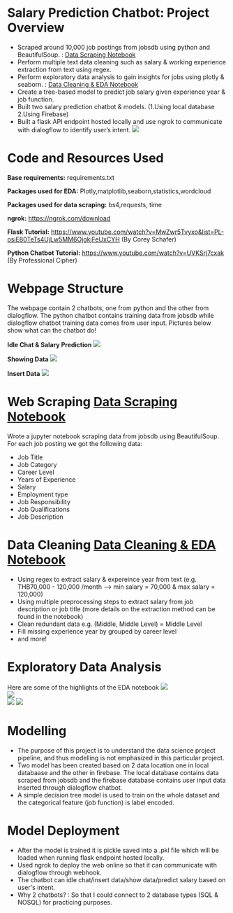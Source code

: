# Salary Prediction Chatbot: Project Overview
* Scraped around 10,000 job postings from jobsdb using python and BeautifulSoup. :  [Data Scraping Notebook](https://colab.research.google.com/drive/1CxPKttPc71m3fAs-ZbRyHzjzmzwEeQ-_?usp=sharing)
* Perform multiple text data cleaning such as salary & working experience extraction from text using regex. 
* Perform exploratory data analysis to gain insights for jobs using plotly & seaborn. : [Data Cleaning & EDA Notebook](https://colab.research.google.com/drive/1Ipjt0Be_ZJM1BhYPNchVwGvKjPOqco4V?usp=sharing)
* Create a tree-based model to predict job salary given experience year & job function.
* Built two salary prediction chatbot & models. (1.Using local database 2.Using Firebase)
* Built a flask API endpoint hosted locally and use ngrok to communicate with dialogflow to identify user’s intent.
![](/images/chatbot_flow.png)
# Code and Resources Used
**Base requirements:** requirements.txt

**Packages used for EDA:** Plotly,matplotlib,seaborn,statistics,wordcloud

**Packages used for data scraping:** bs4,requests, time

**ngrok:** https://ngrok.com/download

**Flask Tutorial:** https://www.youtube.com/watch?v=MwZwr5Tvyxo&list=PL-osiE80TeTs4UjLw5MM6OjgkjFeUxCYH (By Corey Schafer)

**Python Chatbot Tutorial:** https://www.youtube.com/watch?v=UVKSrj7cxak (By Professional Cipher)


# Webpage Structure
The webpage contain 2 chatbots, one from python and the other from dialogflow. The python chatbot contains training data from jobsdb while dialogflow chatbot training data comes from user input. Pictures below show what can the chatbot do!

**Idle Chat & Salary Prediction**
![](/images/idle_chat.png)


**Showing Data**
![](/images/show_data.png)

**Insert Data**
![](/images/insert_data.png)

# Web Scraping [Data Scraping Notebook](https://colab.research.google.com/drive/1CxPKttPc71m3fAs-ZbRyHzjzmzwEeQ-_?usp=sharing)
Wrote a jupyter notebook scraping data from jobsdb using BeautifulSoup. For each job posting we got the following data: 
* Job Title	
* Job Category
* Career Level	
* Years of Experience
* Salary
* Employment type
* Job Responsibility
* Job Qualifications
* Job Description




# Data Cleaning [Data Cleaning & EDA Notebook](https://colab.research.google.com/drive/1Ipjt0Be_ZJM1BhYPNchVwGvKjPOqco4V?usp=sharing)
* Using regex to extract salary & expereince year from text (e.g. THB70,000 - 120,000 /month --> min salary = 70,000 & max salary = 120,000)
* Using multiple preprocessing steps to extract salary from job description or job title (more details on the extraction method can be found in the notebook)
* Clean redundant data e.g. (Middle, Middle Level) = Middle Level
* Fill missing experience year by grouped by career level
* and more!


# Exploratory Data Analysis
Here are some of the highlights of the EDA notebook
![](/images/pie_chart.png)  
![](/images/wordcloud.png)  
![](/images/salary_experience.png) 
![](/images/salary_jobfunction.png)



# Modelling
* The purpose of this project is to understand the data science project pipeline, and thus modelling is not emphasized in this particular project.
* Two model has been created based on 2 data location one in local databaase and the other in firebase. The local database contains data scraped from jobsdb and the firebase database contains user input data inserted through dialogflow chatbot.
* A simple decision tree model is used to train on the whole dataset and the categorical feature (job function) is label encoded.
 
# Model Deployment
* After the model is trained it is pickle saved into a .pkl file which will be loaded when running flask endpoint hosted locally.
* Used ngrok to deploy the web online so that it can communicate with dialogflow through webhook.
* The chatbot can idle chat/insert data/show data/predict salary based on user's intent.
* Why 2 chatbots? : So that I could connect to 2 database types (SQL & NOSQL) for practicing purposes.

